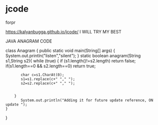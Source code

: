 # jcode
forpr

https://kalyanbugga.github.io/jcode/ I WILL TRY MY BEST

JAVA ANAGRAM CODE 

class Anagram
{
	public static void main(String[] args) 
	{
		System.out.println("listen","silent");
	}
	static boolean anagram(String s1,String s2){
		while (true)
		{
           if (s1.length()!=s2.length) return false;
		   if(s1.length==0 && s2.length==0) return true;

		   char c=s1.CharAt(0);
		   s1=s1.replace(c+" "," ");
		   s2=s2.replace(c+" "," ");

            
		}
	       System.out.println("Adding it for future update reference, ON update ");
	}
}

